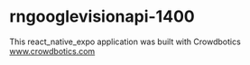 # rngooglevisionapi-1400
This react_native_expo application was built with Crowdbotics www.crowdbotics.com
